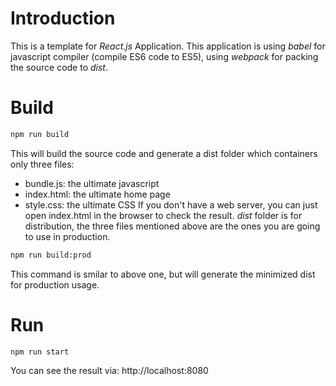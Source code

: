 # Introduction
This is a template for *React.js* Application. This application is using *babel* for javascript compiler (compile ES6 code to ES5),
using *webpack* for packing the source code to *dist*.

# Build
``` bash
npm run build
```
This will build the source code and generate a dist folder which containers only three files:
* bundle.js: the ultimate javascript
* index.html: the ultimate home page
* style.css: the ultimate CSS
If you don't have a web server, you can just open index.html in the browser to check the result.
*dist* folder is for distribution, the three files mentioned above are the ones you are going to use in production.

``` bash
npm run build:prod
```
This command is smilar to above one, but will generate the minimized dist for production usage.

# Run
``` bash
npm run start
```
You can see the result via: http://localhost:8080


